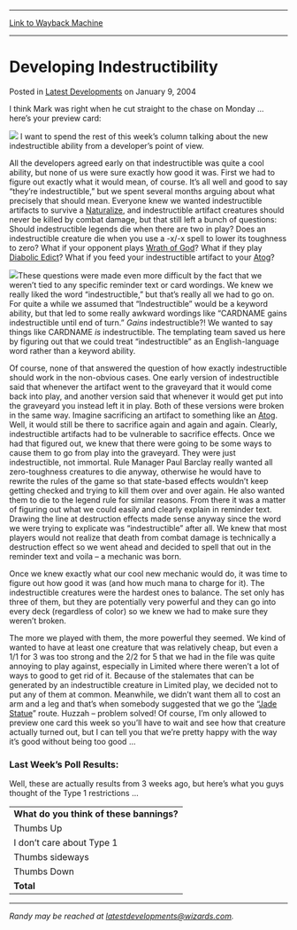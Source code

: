 
---
[Link to Wayback Machine](https://web.archive.org/web/20150509113740/http://magic.wizards.com/en/articles/archive/latest-developments/developing-indestructibility-2004-01-09)

[_metadata_:description]:- "I think Mark was right when he cut straight to the chase on Monday … here’s your preview card: I want to spend the rest of this week’s column talking about the new indestructible ability from a developer’s point of view."
[_metadata_:generator]:- "Drupal 7 (http://drupal.org)"
[_metadata_:node]:- "288361"
[_metadata_:publish_date]:- "2004-01-09"
[_metadata_:source]:- "div-main-content"
[_metadata_:title]:- "Developing Indestructibility"
[_metadata_:wayback_capture_timestamp]:- "2015-05-09 11:37:40"
[_metadata_:wayback_raw_url]:- "https://web.archive.org/web/20150509113740id_/http://magic.wizards.com/en/articles/archive/latest-developments/developing-indestructibility-2004-01-09"
[_metadata_:wayback_url]:- "http://magic.wizards.com/en/articles/archive/latest-developments/developing-indestructibility-2004-01-09"
---


Developing Indestructibility
============================



 Posted in [Latest Developments](/en/articles/columns/latest-developments-archive)
 on January 9, 2004 










I think Mark was right when he cut straight to the chase on Monday … here’s your preview card:


![](http://www.wizards.com/magic/images/mtgcom/fcpics/features/DS_eater_of_days.jpg)
I want to spend the rest of this week’s column talking about the new indestructible ability from a developer’s point of view.


All the developers agreed early on that indestructible was quite a cool ability, but none of us were sure exactly how good it was. First we had to figure out exactly what it would mean, of course. It’s all well and good to say “they’re indestructible,” but we spent several months arguing about what precisely that should mean. Everyone knew we wanted indestructible artifacts to survive a [Naturalize](http://gatherer.wizards.com/Pages/Card/Details.aspx?name=Naturalize), and indestructible artifact creatures should never be killed by combat damage, but that still left a bunch of questions: Should indestructible legends die when there are two in play? Does an indestructible creature die when you use a -x/-x spell to lower its toughness to zero? What if your opponent plays [Wrath of God](http://gatherer.wizards.com/Pages/Card/Details.aspx?name=Wrath+of+God)? What if they play [Diabolic Edict](http://gatherer.wizards.com/Pages/Card/Details.aspx?name=Diabolic+Edict)? What if you feed your indestructible artifact to your [Atog](http://gatherer.wizards.com/Pages/Card/Details.aspx?name=Atog)?


![](https://media.wizards.com/legacy/magic/images/mtgcom/fcpics/latest/105_atog.jpg)These questions were made even more difficult by the fact that we weren’t tied to any specific reminder text or card wordings. We knew we really liked the word “indestructible,” but that’s really all we had to go on. For quite a while we assumed that “Indestructible” would be a keyword ability, but that led to some really awkward wordings like “CARDNAME gains indestructible until end of turn.” *Gains* indestructible?! We wanted to say things like CARDNAME *is* indestructible. The templating team saved us here by figuring out that we could treat “indestructible” as an English-language word rather than a keyword ability.


Of course, none of that answered the question of how exactly indestructible should work in the non-obvious cases. One early version of indestructible said that whenever the artifact went to the graveyard that it would come back into play, and another version said that whenever it would get put into the graveyard you instead left it in play. Both of these versions were broken in the same way. Imagine sacrificing an artifact to something like an [Atog](http://gatherer.wizards.com/Pages/Card/Details.aspx?name=Atog). Well, it would still be there to sacrifice again and again and again. Clearly, indestructible artifacts had to be vulnerable to sacrifice effects. Once we had that figured out, we knew that there were going to be some ways to cause them to go from play into the graveyard. They were just indestructible, not immortal. Rule Manager Paul Barclay really wanted all zero-toughness creatures to die anyway, otherwise he would have to rewrite the rules of the game so that state-based effects wouldn’t keep getting checked and trying to kill them over and over again. He also wanted them to die to the legend rule for similar reasons. From there it was a matter of figuring out what we could easily and clearly explain in reminder text. Drawing the line at destruction effects made sense anyway since the word we were trying to explicate was “indestructible” after all. We knew that most players would not realize that death from combat damage is technically a destruction effect so we went ahead and decided to spell that out in the reminder text and voila – a mechanic was born.


Once we knew exactly what our cool new mechanic would do, it was time to figure out how good it was (and how much mana to charge for it). The indestructible creatures were the hardest ones to balance. The set only has three of them, but they are potentially very powerful and they can go into every deck (regardless of color) so we knew we had to make sure they weren’t broken.


The more we played with them, the more powerful they seemed. We kind of wanted to have at least one creature that was relatively cheap, but even a 1/1 for 3 was too strong and the 2/2 for 5 that we had in the file was quite annoying to play against, especially in Limited where there weren’t a lot of ways to good to get rid of it. Because of the stalemates that can be generated by an indestructible creature in Limited play, we decided not to put any of them at common. Meanwhile, we didn’t want them all to cost an arm and a leg and that’s when somebody suggested that we go the “[Jade Statue](http://gatherer.wizards.com/Pages/Card/Details.aspx?name=Jade+Statue)” route. Huzzah – problem solved! Of course, I’m only allowed to preview one card this week so you’ll have to wait and see how that creature actually turned out, but I can tell you that we’re pretty happy with the way it’s good without being too good …


### Last Week’s Poll Results:


Well, these are actually results from 3 weeks ago, but here’s what you guys thought of the Type 1 restrictions …





|  |
| --- |
| **What do you think of these bannings?**  |
| Thumbs Up | 2649 | 47.1% |
| I don’t care about Type 1 | 1420 | 25.3% |
| Thumbs sideways | 1048 | 18.6% |
| Thumbs Down | 506 | 9.0% |
| **Total** | **5623** | **100.0%** |




---

*Randy may be reached at latestdevelopments@wizards.com.*







